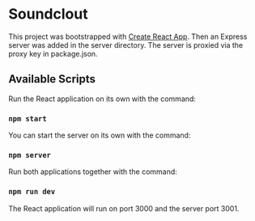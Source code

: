 # Soundclout

This project was bootstrapped with [Create React App](https://github.com/facebook/create-react-app). Then an Express server was added in the server directory. The server is proxied via the proxy key in package.json.

## Available Scripts

Run the React application on its own with the command:

### `npm start`

You can start the server on its own with the command:

### `npm server`

Run both applications together with the command:

### `npm run dev`

The React application will run on port 3000 and the server port 3001.
